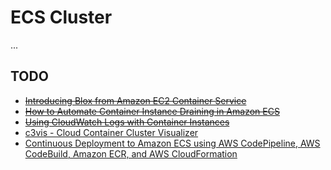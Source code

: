 # ECS Cluster

...

## TODO

* ~~[Introducing Blox from Amazon EC2 Container Service](https://aws.amazon.com/blogs/compute/introducing-blox-from-amazon-ec2-container-service/)~~
* ~~[How to Automate Container Instance Draining in Amazon ECS](https://aws.amazon.com/blogs/compute/how-to-automate-container-instance-draining-in-amazon-ecs/)~~
* ~~[Using CloudWatch Logs with Container Instances](http://docs.aws.amazon.com/AmazonECS/latest/developerguide/using_cloudwatch_logs.html)~~
* [c3vis - Cloud Container Cluster Visualizer](https://github.com/ExpediaDotCom/c3vis)
* [Continuous Deployment to Amazon ECS using AWS CodePipeline, AWS CodeBuild, Amazon ECR, and AWS CloudFormation](https://aws.amazon.com/blogs/compute/continuous-deployment-to-amazon-ecs-using-aws-codepipeline-aws-codebuild-amazon-ecr-and-aws-cloudformation/)
